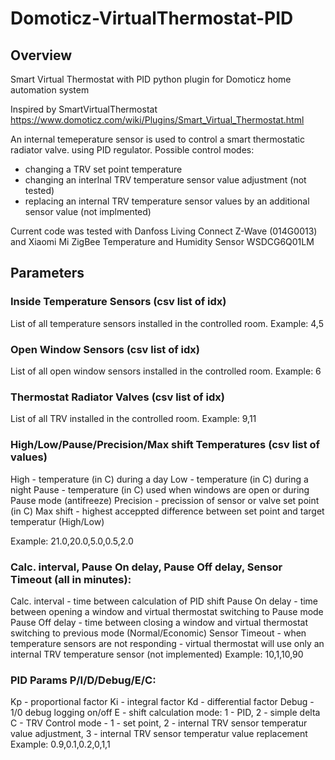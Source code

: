 # Domoticz-VirtualThermostat-PID

## Overview
Smart Virtual Thermostat with PID python plugin for Domoticz home automation system

Inspired by SmartVirtualThermostat https://www.domoticz.com/wiki/Plugins/Smart_Virtual_Thermostat.html

An internal temeperature sensor is used to control a smart thermostatic radiator valve.  using PID regulator.
Possible control modes:
- changing a TRV set point temperature
- changing an interlnal TRV temperature sensor value adjustment (not tested)
- replacing an internal TRV temperature sensor values by an additional sensor value (not implmented)

Current code was tested with Danfoss Living Connect Z-Wave (014G0013) and Xiaomi Mi ZigBee Temperature and Humidity Sensor WSDCG6Q01LM

## Parameters

### Inside Temperature Sensors (csv list of idx)
List of all temperature sensors installed in the controlled room. Example: 4,5

### Open Window Sensors (csv list of idx)
List of all open window sensors installed in the controlled room. Example: 6

### Thermostat Radiator Valves (csv list of idx)
List of all TRV installed in the controlled room. Example: 9,11

### High/Low/Pause/Precision/Max shift Temperatures (csv list of values)
High - temperature (in C) during a day
Low - temperature (in C) during a night
Pause - temperature (in C) used when windows are open or during Pause mode (antifreeze)
Precision - precission of sensor or valve set point (in C)
Max shift - highest acceppted difference between set point and target temperatur (High/Low)

Example: 21.0,20.0,5.0,0.5,2.0

### Calc. interval, Pause On delay, Pause Off delay, Sensor Timeout (all in minutes):
Calc. interval - time between calculation of PID shift
Pause On delay - time between opening a window and virtual thermostat switching to Pause mode
Pause Off delay - time between closing a window and virtual thermostat switching  to previous mode (Normal/Economic)
Sensor Timeout - when temperature sensors are not responding - virtual thermostat will use only an internal TRV temperature sensor (not implemented)
Example: 10,1,10,90

### PID Params P/I/D/Debug/E/C:
Kp - proportional factor
Ki - integral factor
Kd - differential factor
Debug - 1/0 debug logging on/off
E - shift calculation mode: 1 - PID, 2 - simple delta
C - TRV Control mode - 1 - set point, 2 - internal TRV sensor temperatur value adjustment, 3 - internal TRV sensor temperatur value replacement
Example: 0.9,0.1,0.2,0,1,1
